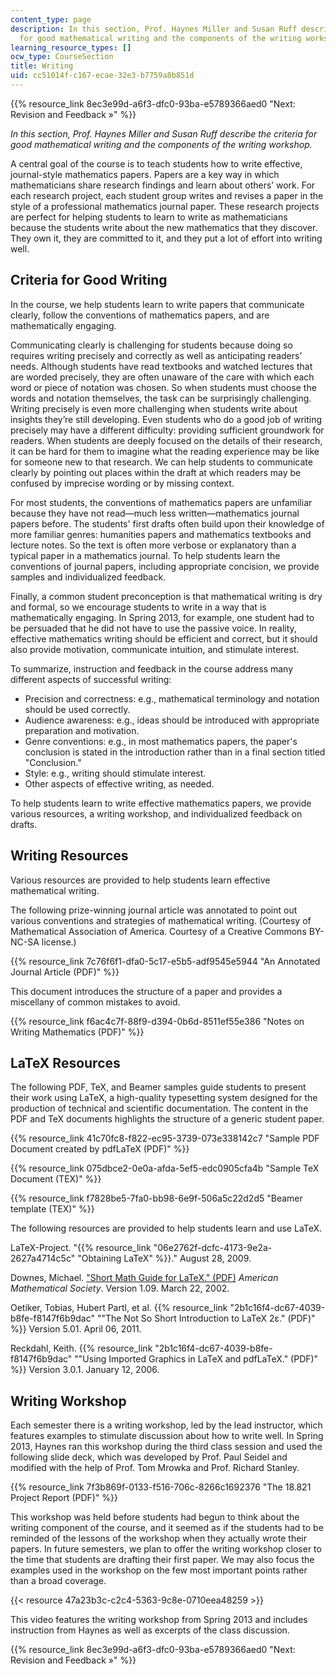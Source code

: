 ```yaml
---
content_type: page
description: In this section, Prof. Haynes Miller and Susan Ruff describe the criteria
  for good mathematical writing and the components of the writing workshop.
learning_resource_types: []
ocw_type: CourseSection
title: Writing
uid: cc51014f-c167-ecae-32e3-b7759a8b851d
---
```


{{% resource_link 8ec3e99d-a6f3-dfc0-93ba-e5789366aed0 "Next: Revision and Feedback »" %}}

_In this section, Prof. Haynes Miller and Susan Ruff describe_ __the criteria for good mathematical writing and the components of the writing workshop_._

A central goal of the course is to teach students how to write effective, journal-style mathematics papers. Papers are a key way in which mathematicians share research findings and learn about others’ work. For each research project, each student group writes and revises a paper in the style of a professional mathematics journal paper. These research projects are perfect for helping students to learn to write as mathematicians because the students write about the new mathematics that they discover. They own it, they are committed to it, and they put a lot of effort into writing well.

Criteria for Good Writing
-------------------------

In the course, we help students learn to write papers that communicate clearly, follow the conventions of mathematics papers, and are mathematically engaging.

Communicating clearly is challenging for students because doing so requires writing precisely and correctly as well as anticipating readers’ needs. Although students have read textbooks and watched lectures that are worded precisely, they are often unaware of the care with which each word or piece of notation was chosen. So when students must choose the words and notation themselves, the task can be surprisingly challenging. Writing precisely is even more challenging when students write about insights they’re still developing. Even students who do a good job of writing precisely may have a different difficulty: providing sufficient groundwork for readers. When students are deeply focused on the details of their research, it can be hard for them to imagine what the reading experience may be like for someone new to that research. We can help students to communicate clearly by pointing out places within the draft at which readers may be confused by imprecise wording or by missing context.

For most students, the conventions of mathematics papers are unfamiliar because they have not read—much less written—mathematics journal papers before. The students' first drafts often build upon their knowledge of more familiar genres: humanities papers and mathematics textbooks and lecture notes. So the text is often more verbose or explanatory than a typical paper in a mathematics journal. To help students learn the conventions of journal papers, including appropriate concision, we provide samples and individualized feedback.

Finally, a common student preconception is that mathematical writing is dry and formal, so we encourage students to write in a way that is mathematically engaging. In Spring 2013, for example, one student had to be persuaded that he did not have to use the passive voice. In reality, effective mathematics writing should be efficient and correct, but it should also provide motivation, communicate intuition, and stimulate interest.

To summarize, instruction and feedback in the course address many different aspects of successful writing:

*   Precision and correctness: e.g., mathematical terminology and notation should be used correctly.
*   Audience awareness: e.g., ideas should be introduced with appropriate preparation and motivation.
*   Genre conventions: e.g., in most mathematics papers, the paper's conclusion is stated in the introduction rather than in a final section titled "Conclusion."
*   Style: e.g., writing should stimulate interest.
*   Other aspects of effective writing, as needed.

To help students learn to write effective mathematics papers, we provide various resources, a writing workshop, and individualized feedback on drafts.

Writing Resources
-----------------

Various resources are provided to help students learn effective mathematical writing.

The following prize-winning journal article was annotated to point out various conventions and strategies of mathematical writing. (Courtesy of Mathematical Association of America. Courtesy of a Creative Commons BY-NC-SA license.)

{{% resource_link 7c76f6f1-dfa0-5c17-e5b5-adf9545e5944 "An Annotated Journal Article (PDF)" %}}

This document introduces the structure of a paper and provides a miscellany of common mistakes to avoid.

{{% resource_link f6ac4c7f-88f9-d394-0b6d-8511ef55e386 "Notes on Writing Mathematics (PDF)" %}}

LaTeX Resources
---------------

The following PDF, TeX, and Beamer samples guide students to present their work using LaTeX, a high-quality typesetting system designed for the production of technical and scientific documentation. The content in the PDF and TeX documents highlights the structure of a generic student paper.

{{% resource_link 41c70fc8-f822-ec95-3739-073e338142c7 "Sample PDF Document created by pdfLaTeX (PDF)" %}}

{{% resource_link 075dbce2-0e0a-afda-5ef5-edc0905cfa4b "Sample TeX Document (TEX)" %}}

{{% resource_link f7828be5-7fa0-bb98-6e9f-506a5c22d2d5 "Beamer template (TEX)" %}}

The following resources are provided to help students learn and use LaTeX.

LaTeX-Project. "{{% resource_link "06e2762f-dcfc-4173-9e2a-2627a4714c5c" "Obtaining LaTeX" %}}." August 28, 2009.

Downes, Michael. ["Short Math Guide for LaTeX." (PDF)](ftp://ftp.ams.org/pub/tex/doc/amsmath/short-math-guide.pdf) _American Mathematical Society_. Version 1.09. March 22, 2002.

Oetiker, Tobias, Hubert Partl, et al. {{% resource_link "2b1c16f4-dc67-4039-b8fe-f8147f6b9dac" "\"The Not So Short Introduction to LaTeX 2ε.\" (PDF)" %}} Version 5.01. April 06, 2011.

Reckdahl, Keith. {{% resource_link "2b1c16f4-dc67-4039-b8fe-f8147f6b9dac" "\"Using Imported Graphics in LaTeX and pdfLaTeX.\" (PDF)" %}} Version 3.0.1. January 12, 2006.

Writing Workshop
----------------

Each semester there is a writing workshop, led by the lead instructor, which features examples to stimulate discussion about how to write well. In Spring 2013, Haynes ran this workshop during the third class session and used the following slide deck, which was developed by Prof. Paul Seidel and modified with the help of Prof. Tom Mrowka and Prof. Richard Stanley.

{{% resource_link 7f3b869f-0133-f516-706c-8266c1692376 "The 18.821 Project Report (PDF)" %}}

This workshop was held before students had begun to think about the writing component of the course, and it seemed as if the students had to be reminded of the lessons of the workshop when they actually wrote their papers. In future semesters, we plan to offer the writing workshop closer to the time that students are drafting their first paper. We may also focus the examples used in the workshop on the few most important points rather than a broad coverage.

{{< resource 47a23b3c-c2c4-5363-9c8e-0710eea48259 >}}

This video features the writing workshop from Spring 2013 and includes instruction from Haynes as well as excerpts of the class discussion.

{{% resource_link 8ec3e99d-a6f3-dfc0-93ba-e5789366aed0 "Next: Revision and Feedback »" %}}